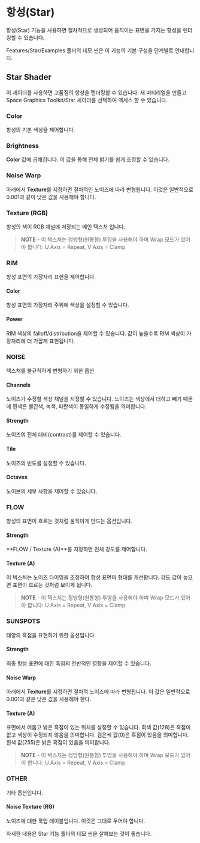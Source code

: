 # 항성(Star)

항성(Star) 기능을 사용하면 절차적으로 생성되어 움직이는 표면을 가지는 항성을 렌더링할 수 있습니다.

Features/Star/Examples 폴터의 데모 씬은 이 기능의 기본 구성을 단계별로 안내합니다.

## Star Shader

이 셰이더를 사용하면 고품질의 항성을 렌더링할 수 있습니다. 새 머티리얼을 만들고 Space Graphics Toolkit/Star 셰이더를 선택하여 액세스 할 수 있습니다.

### Color

항성의 기본 색상을 제어합니다.

### Brightness

**Color** 값에 곱해집니다. 이 값을 통해 전체 밝기를 쉽게 조정할 수 있습니다.

### Noise Warp

아래에서 **Texture**를 지정하면 절차적인 노이즈에 따라 변형됩니다. 이것은 일반적으로 0.001과 같이 낮은 값을 사용해야 합니다.

### Texture (RGB)

항성의 색이 RGB 채널에 저장되는 메인 텍스처 입니다.

> **NOTE** - 이 텍스처는 정방형(원통형) 투영을 사용해야 하며 Wrap 모드가 있어야 합니다: U Axis = Repeat, V Axis = Clamp

### RIM

항성 표면의 가장자리 표현을 제어합니다.

#### Color

항성 표면의 가장자리 주위에 색상을 설정할 수 있습니다.

#### Power

RIM 색상의 falloff/distribution을 제어할 수 있습니다. 값이 높을수록 RIM 색상이 가장자리에 더 가깝게 표현됩니다.

### NOISE

텍스처를 불규칙하게 변형하기 위한 옵션

#### Channels

노이즈가 수정할 색상 채널을 지정할 수 있습니다. 노이즈는 색상에서 더하고 빼기 때문에 흰색은 빨간색, 녹색, 파란색이 동일하게 수정됨을 의미합니다.

#### Strength

노이즈의 전체 대비(contrast)를 제어할 수 있습니다.

#### Tile

노이즈의 빈도를 설정할 수 있습니다.

#### Octaves

노이브의 세부 사항을 제어할 수 있습니다.

### FLOW

항성의 표면이 흐르는 것처럼 움직이게 만드는 옵션입니다.

#### Strength

**FLOW / Texture (A)**를 지정하면 전체 강도를 제어합니다.

#### Texture (A)

이 텍스처는 노이즈 타이밍을 조정하여 항성 표면의 형태를 개선합니다. 강도 값이 높으면 표면이 흐르는 것처럼 보이게 됩니다.

> **NOTE** - 이 텍스처는 정방형(원통형) 투영을 사용해야 하며 Wrap 모드가 있어야 합니다: U Axis = Repeat, V Axis = Clamp

### SUNSPOTS

태양의 흑점을 표현하기 위한 옵션입니다.

#### Strength

최종 항성 표면에 대한 흑점의 전반적인 영향을 제어할 수 있습니다.

#### Noise Warp

아래에서 **Texture**를 지정하면 절차적 노이즈에 따라 변형됩니다. 이 값은 일반적으로 0.001과 같은 낮은 값을 사용해야 한다.

#### Texture (A)

표면에서 어둡고 밝은 흑점이 있는 위치를 설정할 수 있습니다. 회색 값(128)은 흑점이 없고 색상이 수정되지 않음을 의미합니다. 검은색 값(0)은 흑점이 있음을 의미합니다. 흰색 값(255)은 밝은 흑점이 있음을 의미합니다.

> **NOTE** - 이 텍스처는 정방형(원통형) 투영을 사용해야 하며 Wrap 모드가 있어야 합니다: U Axis = Repeat, V Axis = Clamp

### OTHER

기타 옵션입니다.

#### Noise Texture (RG)

노이즈에 대한 룩업 테이블입니다. 이것은 그대로 두어야 합니다.

자세한 내용은 Star 기능 폴더의 데모 씬을 살펴보는 것이 좋습니다.